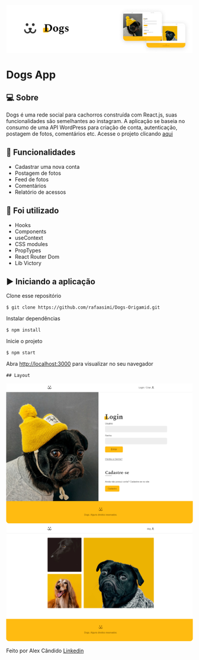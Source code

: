 <img alt="DogsApp" src="/src/Assets/dogs-app.png" />

# Dogs App

## 💻 Sobre

Dogs é uma rede social para cachorros construída com React.js, suas funcionalidades são semelhantes ao instagram. A aplicação se baseia no consumo de uma API WordPress para criação de conta, autenticação, postagem de fotos, comentários etc. Acesse o projeto clicando [aqui](https://dogs-web.netlify.app)

## 🚀 Funcionalidades

- Cadastrar uma nova conta
- Postagem de fotos
- Feed de fotos
- Comentários
- Relatório de acessos

## 📌 Foi utilizado

- Hooks
- Components
- useContext
- CSS modules
- PropTypes
- React Router Dom
- Lib Victory

## ▶️ Iniciando a aplicação

Clone esse repositório
```
$ git clone https://github.com/rafaasimi/Dogs-Origamid.git
```
Instalar dependências
```
$ npm install
```
Inicie o projeto
```
$ npm start
```
Abra [http://localhost:3000](http://localhost:3000) para visualizar no seu navegador
```
## Layout
```
<img src="/src/fotos/dogs-app.png" alt="layout">
<img src="/src/fotos/dogs-web.png" alt="layout">

Feito por Alex Cândido [Linkedin](https://www.linkedin.com/in/alexcndd/)
